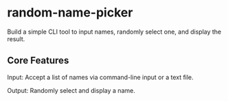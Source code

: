 # random-name-picker
Build a simple CLI tool to input names, randomly select one, and display the result.

## Core Features
Input: Accept a list of names via command-line input or a text file.

Output: Randomly select and display a name.